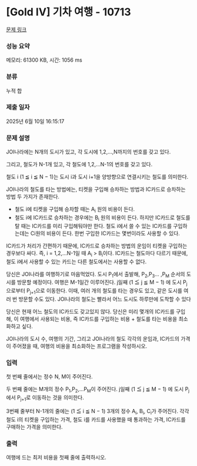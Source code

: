 # [Gold IV] 기차 여행 - 10713 

[문제 링크](https://www.acmicpc.net/problem/10713) 

### 성능 요약

메모리: 61300 KB, 시간: 1056 ms

### 분류

누적 합

### 제출 일자

2025년 6월 10일 16:15:17

### 문제 설명

<p>JOI나라에는 N개의 도시가 있고, 각 도시에 1,2,...,N까지의 번호를 갖고 있다.</p>

<p>그리고, 철도가 N-1개 있고, 각 철도에 1,2,...N-1의 번호를 갖고 있다.</p>

<p>철도 i (1 ≦ i ≦ N − 1)는 도시 i과 도시 i+1을 양방향으로 연결시키는 철도를 의미한다.</p>

<p>JOI나라의 철도를 타는 방법에는, 티켓을 구입해 승차하는 방법과 IC카드로 승차하는 방법 두 가지가 존재한다.</p>

<ul>
	<li>철도 i에 티켓을 구입해 승차할 때는 A<sub>i</sub> 원의 비용이 든다.</li>
	<li>철도 i에 IC카드로 승차하는 경우에는 B<sub>i</sub> 원의 비용이 든다. 하지만 IC카드로 철도를 탈 때는 IC카드를 미리 구입해둬야만 한다. 철도 i에서 쓸 수 있는 IC카드를 구입하는데는 Ci원의 비용이 든다. 한번 구입한 IC카드는 몇번이라도 사용할 수 있다.</li>
</ul>

<p>IC카드가 처리가 간편하기 때문에, IC카드로 승차하는 방법의 운임이 티켓을 구입하는 경우보다 싸다. 즉, i = 1,2,...N-1일 때 A<sub>i</sub> > B<sub>i</sub>이다. IC카드는 철도마다 다르기 때문에, 철도 i에서 사용할 수 있는 카드는 다른 철도에서는 사용할 수 없다.</p>

<p>당신은 JOI나라를 여행하기로 마음먹었다. 도시 P<sub>1</sub>에서 출발해, P<sub>2</sub>,P<sub>3</sub>... ,P<sub>M</sub> 순서의 도시를 방문할 예정이다. 여행은 M-1일간 이루어진다. j일째 (1 ≦ j ≦ M − 1) 에 도시 P<sub>j</sub>으로부터 P<sub>j+1</sub>으로 이동한다. 이때, 여러 개의 철도를 타는 경우도 있고, 같은 도시를 여러 번 방문할 수도 있다. JOI나라의 철도는 빨라서 어느 도시도 하루만에 도착할 수 있다</p>

<p>당신은 현재 어느 철도의 IC카드도 갖고있지 않다. 당신은 미리 몇개의 IC카드를 구입해, 이 여행에서 사용되는 비용, 즉 IC카드를 구입하는 비용 + 철도를 타는 비용을 최소화하고 싶다.</p>

<p>JOI나라의 도시 수, 여행의 기간, 그리고 JOI나라의 철도 각각의 운임과, IC카드의 가격이 주어졌을 때, 여행의 비용을 최소화하는 프로그램을 작성하시오.</p>

### 입력 

 <p>첫 번째 줄에서는 정수 N, M이 주어진다.</p>

<p>두 번째 줄에는 M개의 정수 P<sub>1</sub>,P<sub>2</sub>,...P<sub>M</sub>이 주어진다. j일째 (1 ≦ j ≦ M − 1) 에 도시 P<sub>j</sub>에서 P<sub>j+1</sub>로 이동하는 것을 의미한다.</p>

<p>3번째 줄부터 N-1개의 줄에는 (1 ≦ i ≦ N − 1) 3개의 정수 A<sub>i</sub>, B<sub>i</sub>, C<sub>i</sub>가 주어진다. 각각 철도 i의 티켓을 구입하는 가격, 철도 i를 카드를 사용했을 때 통과하는 가격, IC카드를 구매하는 가격을 의미한다.</p>

### 출력 

 <p>여행에 드는 최저 비용을 첫째 줄에 출력하시오.</p>

